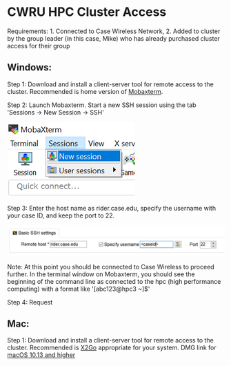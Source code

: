 # CWRU HPC Cluster Access

Requirements: 1. Connected to Case Wireless Network, 2. Added to cluster by the group leader (in this case, Mike) who has already purchased cluster access for their group

## Windows:

Step 1: Download and install a client-server tool for remote access to the cluster. Recommended is home version of [Mobaxterm](https://mobaxterm.mobatek.net/download.html).

Step 2: Launch Mobaxterm. Start a new SSH session using the tab 'Sessions -> New Session -> SSH'

![windowsstep2.png](https://github.com/gundeep15/tech_support/blob/master/windowsstep2.png)

Step 3: Enter the host name as rider.case.edu, specify the username with your case ID, and keep the port to 22. 

![windowsstep3.png](https://github.com/gundeep15/tech_support/blob/master/windowsstep3.png)

Note: At this point you should be connected to Case Wireless to proceed further. In the terminal window on Mobaxterm, you should see the beginning of the command line as connected to the hpc (high performance computing) with a format like '[abc123@hpc3 ~]$'


Step 4: Request  

## Mac:  
Step 1: Download and install a client-server tool for remote access to the cluster. Recommended is [X2Go](https://wiki.x2go.org/doku.php) appropriate for your system. DMG link for [macOS 10.13 and higher](https://code.x2go.org/releases/X2GoClient_latest_macosx_10_13.dmg) 
